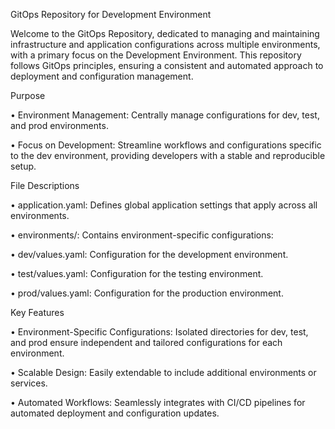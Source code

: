 GitOps Repository for Development Environment

Welcome to the GitOps Repository, dedicated to managing and maintaining infrastructure and application configurations across multiple environments, with a primary focus on the Development Environment. This repository follows GitOps principles, ensuring a consistent and automated approach to deployment and configuration management.

Purpose

• Environment Management: Centrally manage configurations for dev, test, and prod environments.

• Focus on Development: Streamline workflows and configurations specific to the dev environment, providing developers with a stable and reproducible setup.

File Descriptions

• application.yaml: Defines global application settings that apply across all environments.

• environments/: Contains environment-specific configurations:

• dev/values.yaml: Configuration for the development environment.

• test/values.yaml: Configuration for the testing environment.

• prod/values.yaml: Configuration for the production environment.

  Key Features

• Environment-Specific Configurations: Isolated directories for dev, test, and prod ensure independent and tailored configurations for each environment.

• Scalable Design: Easily extendable to include additional environments or services.

• Automated Workflows: Seamlessly integrates with CI/CD pipelines for automated deployment and configuration updates.
